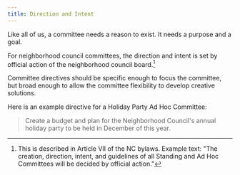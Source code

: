 ```yaml
---
title: Direction and Intent
---
```


Like all of us, a committee needs a reason to exist. It needs a purpose and a
goal.

For neighborhood council committees, the direction and intent is set by official
action of the neighborhood council board.[^direction]

Committee directives should be specific enough to focus the committee, but broad
enough to allow the committee flexibility to develop creative solutions.

Here is an example directive for a Holiday Party Ad Hoc Committee:

> Create a budget and plan for the Neighborhood Council's annual holiday party to be held in December of this year.

[^direction]:
    This is described in Article VII of the NC bylaws. Example text: "The
    creation, direction, intent, and guidelines of all Standing and Ad Hoc
    Committees will be decided by official action."
